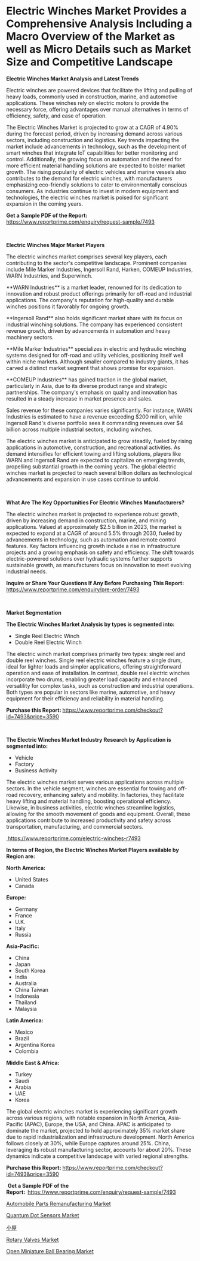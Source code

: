 <p><h1>Electric Winches Market Provides a Comprehensive Analysis Including a Macro Overview of the Market as well as Micro Details such as Market Size and Competitive Landscape</h1></p><p><strong>Electric Winches Market Analysis and Latest Trends</strong></p>
<p><p>Electric winches are powered devices that facilitate the lifting and pulling of heavy loads, commonly used in construction, marine, and automotive applications. These winches rely on electric motors to provide the necessary force, offering advantages over manual alternatives in terms of efficiency, safety, and ease of operation.</p><p>The Electric Winches Market is projected to grow at a CAGR of 4.90% during the forecast period, driven by increasing demand across various sectors, including construction and logistics. Key trends impacting the market include advancements in technology, such as the development of smart winches that integrate IoT capabilities for better monitoring and control. Additionally, the growing focus on automation and the need for more efficient material handling solutions are expected to bolster market growth. The rising popularity of electric vehicles and marine vessels also contributes to the demand for electric winches, with manufacturers emphasizing eco-friendly solutions to cater to environmentally conscious consumers. As industries continue to invest in modern equipment and technologies, the electric winches market is poised for significant expansion in the coming years.</p></p>
<p><strong>Get a Sample PDF of the Report:&nbsp;</strong> <a href="https://www.reportprime.com/enquiry/request-sample/7493">https://www.reportprime.com/enquiry/request-sample/7493</a></p>
<p>&nbsp;</p>
<p><strong>Electric Winches Major Market Players</strong></p>
<p><p>The electric winches market comprises several key players, each contributing to the sector's competitive landscape. Prominent companies include Mile Marker Industries, Ingersoll Rand, Harken, COMEUP Industries, WARN Industries, and Superwinch. </p><p>**WARN Industries** is a market leader, renowned for its dedication to innovation and robust product offerings primarily for off-road and industrial applications. The company's reputation for high-quality and durable winches positions it favorably for ongoing growth.</p><p>**Ingersoll Rand** also holds significant market share with its focus on industrial winching solutions. The company has experienced consistent revenue growth, driven by advancements in automation and heavy machinery sectors.</p><p>**Mile Marker Industries** specializes in electric and hydraulic winching systems designed for off-road and utility vehicles, positioning itself well within niche markets. Although smaller compared to industry giants, it has carved a distinct market segment that shows promise for expansion.</p><p>**COMEUP Industries** has gained traction in the global market, particularly in Asia, due to its diverse product range and strategic partnerships. The company's emphasis on quality and innovation has resulted in a steady increase in market presence and sales.</p><p>Sales revenue for these companies varies significantly. For instance, WARN Industries is estimated to have a revenue exceeding $200 million, while Ingersoll Rand's diverse portfolio sees it commanding revenues over $4 billion across multiple industrial sectors, including winches.</p><p>The electric winches market is anticipated to grow steadily, fueled by rising applications in automotive, construction, and recreational activities. As demand intensifies for efficient towing and lifting solutions, players like WARN and Ingersoll Rand are expected to capitalize on emerging trends, propelling substantial growth in the coming years. The global electric winches market is projected to reach several billion dollars as technological advancements and expansion in use cases continue to unfold.</p></p>
<p>&nbsp;</p>
<p><strong>What Are The Key Opportunities For Electric Winches Manufacturers?</strong></p>
<p><p>The electric winches market is projected to experience robust growth, driven by increasing demand in construction, marine, and mining applications. Valued at approximately $2.5 billion in 2023, the market is expected to expand at a CAGR of around 5.5% through 2030, fueled by advancements in technology, such as automation and remote control features. Key factors influencing growth include a rise in infrastructure projects and a growing emphasis on safety and efficiency. The shift towards electric-powered solutions over hydraulic systems further supports sustainable growth, as manufacturers focus on innovation to meet evolving industrial needs.</p></p>
<p><strong>Inquire or Share Your Questions If Any Before Purchasing This Report:</strong> <a href="https://www.reportprime.com/enquiry/pre-order/7493">https://www.reportprime.com/enquiry/pre-order/7493</a></p>
<p>&nbsp;</p>
<p><strong>Market Segmentation</strong></p>
<p><strong>The Electric Winches Market Analysis by types is segmented into:</strong></p>
<p><ul><li>Single Reel Electric Winch</li><li>Double Reel Electric Winch</li></ul></p>
<p><p>The electric winch market comprises primarily two types: single reel and double reel winches. Single reel electric winches feature a single drum, ideal for lighter loads and simpler applications, offering straightforward operation and ease of installation. In contrast, double reel electric winches incorporate two drums, enabling greater load capacity and enhanced versatility for complex tasks, such as construction and industrial operations. Both types are popular in sectors like marine, automotive, and heavy equipment for their efficiency and reliability in material handling.</p></p>
<p><strong>Purchase this Report:&nbsp;</strong><a href="https://www.reportprime.com/checkout?id=7493&price=3590">https://www.reportprime.com/checkout?id=7493&price=3590</a></p>
<p>&nbsp;</p>
<p><strong>The Electric Winches Market Industry Research by Application is segmented into:</strong></p>
<p><ul><li>Vehicle</li><li>Factory</li><li>Business Activity</li></ul></p>
<p><p>The electric winches market serves various applications across multiple sectors. In the vehicle segment, winches are essential for towing and off-road recovery, enhancing safety and mobility. In factories, they facilitate heavy lifting and material handling, boosting operational efficiency. Likewise, in business activities, electric winches streamline logistics, allowing for the smooth movement of goods and equipment. Overall, these applications contribute to increased productivity and safety across transportation, manufacturing, and commercial sectors.</p></p>
<p><a href="https://www.reportprime.com/electric-winches-r7493">&nbsp;https://www.reportprime.com/electric-winches-r7493</a></p>
<p><strong>In terms of Region, the Electric Winches Market Players available by Region are:</strong></p>
<p>
    <p> <strong> North America: </strong>
        <ul>
            <li>United States</li>
            <li>Canada</li>
        </ul>
        </p> 
    <p> <strong> Europe: </strong>
        <ul>
            <li>Germany</li>
            <li>France</li>
            <li>U.K.</li>
            <li>Italy</li>
            <li>Russia</li>
        </ul>
        </p> 
    <p> <strong> Asia-Pacific: </strong>
        <ul>
            <li>China</li>
            <li>Japan</li>
            <li>South Korea</li>
            <li>India</li>
            <li>Australia</li>
            <li>China Taiwan</li>
            <li>Indonesia</li>
            <li>Thailand</li>
            <li>Malaysia</li>
        </ul>
        </p> 
    <p> <strong> Latin America: </strong>
        <ul>
            <li>Mexico</li>
            <li>Brazil</li>
            <li>Argentina Korea</li>
            <li>Colombia</li>
        </ul>
        </p> 
    <p> <strong> Middle East & Africa: </strong>
        <ul>
            <li>Turkey</li>
            <li>Saudi</li>
            <li>Arabia</li>
            <li>UAE</li>
            <li>Korea</li>
        </ul>
    </p>
    </p>
<p><p>The global electric winches market is experiencing significant growth across various regions, with notable expansion in North America, Asia-Pacific (APAC), Europe, the USA, and China. APAC is anticipated to dominate the market, projected to hold approximately 35% market share due to rapid industrialization and infrastructure development. North America follows closely at 30%, while Europe captures around 25%. China, leveraging its robust manufacturing sector, accounts for about 20%. These dynamics indicate a competitive landscape with varied regional strengths.</p></p>
<p><strong>Purchase this Report: </strong><a href="https://www.reportprime.com/checkout?id=7493&price=3590">https://www.reportprime.com/checkout?id=7493&price=3590</a></p>
<p>&nbsp;<strong>Get a Sample PDF of the Report:&nbsp;&nbsp;</strong><a href="https://www.reportprime.com/enquiry/request-sample/7493">https://www.reportprime.com/enquiry/request-sample/7493</a></p>
<p><strong></strong></p>
<p><p><a href="https://medium.com/@samleffler/automobile-parts-remanufacturing-market-trends-a-detailed-study-of-its-market-segmentation-and-b064750c39c5?postPublishedType=initial">Automobile Parts Remanufacturing Market</a></p><p><a href="https://www.linkedin.com/pulse/how-quantum-dot-sensors-market-evolve-growth-analysis-year-kifve?trackingId=sF81%2BZaKReWqNabxbmY1fA%3D%3D">Quantum Dot Sensors Market</a></p><p><a href="https://medium.com/@camron674/sheds-market-%E3%81%AE%E3%82%B0%E3%83%AD%E3%83%BC%E3%83%90%E3%83%AB%E5%B8%82%E5%A0%B4%E6%A6%82%E8%A6%81%E3%81%AF-%E4%B8%96%E7%95%8C%E3%81%8A%E3%82%88%E3%81%B3%E4%B8%BB%E8%A6%81%E5%B8%82%E5%A0%B4%E3%81%AB%E3%81%8A%E3%81%91%E3%82%8B%E6%A5%AD%E7%95%8C%E3%81%AB%E5%BD%B1%E9%9F%BF%E3%82%92%E4%B8%8E%E3%81%88%E3%82%8B%E4%B8%BB%E8%A6%81%E3%81%AA%E3%83%88%E3%83%AC%E3%83%B3%E3%83%89%E3%81%AB%E3%81%A4%E3%81%84%E3%81%A6-%E7%8B%AC%E8%87%AA%E3%81%AE%E8%A6%96%E7%82%B9%E3%82%92%E6%8F%90%E4%BE%9B%E3%81%97%E3%81%BE%E3%81%99-716cdb933a34">小屋</a></p><p><a href="https://github.com/ygfu6u/Market-Research-Report-List-1/blob/main/rotary-valves-market.md">Rotary Valves Market</a></p><p><a href="https://issuu.com/reportprime-2/docs/open-miniature-ball-bearing-market-_4540b92e97464f">Open Miniature Ball Bearing Market</a></p></p>